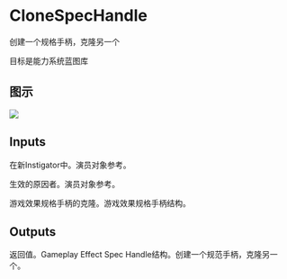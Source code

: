 # CloneSpecHandle

创建一个规格手柄，克隆另一个

目标是能力系统蓝图库

## 图示

![]($-20221218-20595410.png)

## Inputs

在新Instigator中。演员对象参考。

生效的原因者。演员对象参考。

游戏效果规格手柄的克隆。游戏效果规格手柄结构。  

## Outputs

返回值。Gameplay Effect Spec Handle结构。创建一个规范手柄，克隆另一个。
